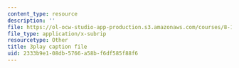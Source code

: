 ```yaml
---
content_type: resource
description: ''
file: https://ol-ocw-studio-app-production.s3.amazonaws.com/courses/8-13-14-experimental-physics-i-ii-junior-lab-fall-2016-spring-2017/2333b9e108db5766a58bf6df585f88f6_79noW-0WuAI.vtt
file_type: application/x-subrip
resourcetype: Other
title: 3play caption file
uid: 2333b9e1-08db-5766-a58b-f6df585f88f6
---
```

